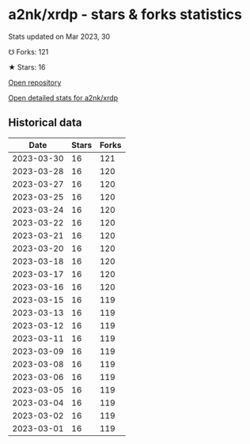 # a2nk/xrdp - stars & forks statistics

Stats updated on Mar 2023, 30

☋ Forks: 121

★ Stars: 16

[Open repository](https://github.com/a2nk/xrdp)

[Open detailed stats for a2nk/xrdp](https://reviewgithub.com/rep/a2nk/xrdp)

## Historical data
| Date | Stars | Forks |
|------|-------|-------|
| 2023-03-30 | 16 | 121 | 
| 2023-03-28 | 16 | 120 | 
| 2023-03-27 | 16 | 120 | 
| 2023-03-25 | 16 | 120 | 
| 2023-03-24 | 16 | 120 | 
| 2023-03-22 | 16 | 120 | 
| 2023-03-21 | 16 | 120 | 
| 2023-03-20 | 16 | 120 | 
| 2023-03-18 | 16 | 120 | 
| 2023-03-17 | 16 | 120 | 
| 2023-03-16 | 16 | 120 | 
| 2023-03-15 | 16 | 119 | 
| 2023-03-13 | 16 | 119 | 
| 2023-03-12 | 16 | 119 | 
| 2023-03-11 | 16 | 119 | 
| 2023-03-09 | 16 | 119 | 
| 2023-03-08 | 16 | 119 | 
| 2023-03-06 | 16 | 119 | 
| 2023-03-05 | 16 | 119 | 
| 2023-03-04 | 16 | 119 | 
| 2023-03-02 | 16 | 119 | 
| 2023-03-01 | 16 | 119 | 

